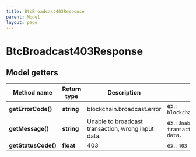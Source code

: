 ```yaml
---
title: BtcBroadcast403Response
parent: Model
layout: page
---
```


# BtcBroadcast403Response

## Model getters

Method name | Return type | Description | Notes
------------ | ------------- | ------------- | -------------
**getErrorCode()** | **string** | blockchain.broadcast.error | ex.: `blockchain.broadcast.error`
**getMessage()** | **string** | Unable to broadcast transaction, wrong input data. | ex.: `Unable to broadcast transaction, wrong input data.`
**getStatusCode()** | **float** | 403 | ex.: `403`

